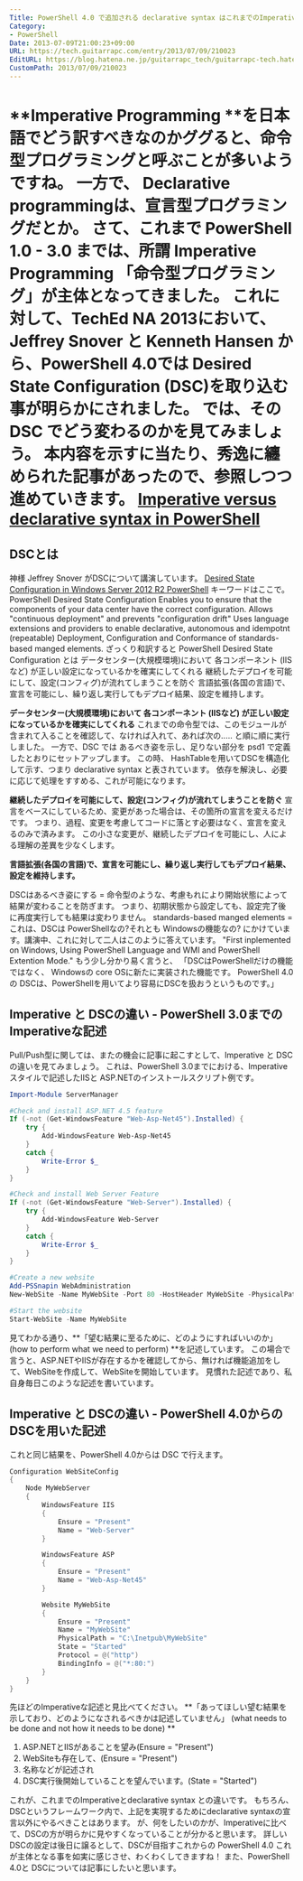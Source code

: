 ```yaml
---
Title: PowerShell 4.0 で追加される declarative syntax はこれまでのImperativeとどう違うのか
Category:
- PowerShell
Date: 2013-07-09T21:00:23+09:00
URL: https://tech.guitarrapc.com/entry/2013/07/09/210023
EditURL: https://blog.hatena.ne.jp/guitarrapc_tech/guitarrapc-tech.hatenablog.com/atom/entry/11696248318757675835
CustomPath: 2013/07/09/210023
---
```


**Imperative Programming **を日本語でどう訳すべきなのかググると、**命令型プログラミング**と呼ぶことが多いようですね。 一方で、 **Declarative programming**は、**宣言型プログラミング**だとか。
さて、これまで PowerShell 1.0 - 3.0 までは、所謂 Imperative Programming 「命令型プログラミング」が主体となってきました。 これに対して、TechEd NA 2013において、Jeffrey Snover と Kenneth Hansen から、PowerShell 4.0では Desired State Configuration (DSC)を取り込む事が明らかにされました。
では、そのDSC でどう変わるのかを見てみましょう。 本内容を示すに当たり、秀逸に纏められた記事があったので、参照しつつ進めていきます。
<a href="http://www.powershellmagazine.com/2013/07/05/imperative-versus-declarative-syntax-in-powershell/?utm_source=feedburner&amp;utm_medium=feed&amp;utm_campaign=Feed%3A+PowershellMagazine+%28PowerShell+Magazine%29" target="_blank">Imperative versus declarative syntax in PowerShell</a>
====
## DSCとは
神様 Jeffrey Snover がDSCについて講演しています。 <a href="http://channel9.msdn.com/Events/TechEd/NorthAmerica/2013/MDC-B302#fbid=fgS-kYaoqSg" target="_blank">Desired State Configuration in Windows Server 2012 R2 PowerShell</a> キーワードはここで。
PowerShell Desired State Configuration Enables you to ensure that the components of your data center have the correct configuration. Allows "continuous deployment" and prevents "configuration drift" Uses language extensions and providers to enable declarative, autonomous and idempotnt (repeatable) Deployment, Configuration and Conformance of standards-based manged elements.
ざっくり和訳すると
PowerShell Desired State Configuration とは データセンター(大規模環境)において 各コンポーネント (IISなど) が正しい設定になっているかを確実にしてくれる 継続したデプロイを可能にして、設定(コンフィグ)が流れてしまうことを防ぐ 言語拡張(各国の言語)で、宣言を可能にし、繰り返し実行してもデプロイ結果、設定を維持します。

**データセンター(大規模環境)において 各コンポーネント (IISなど) が正しい設定になっているかを確実にしてくれる**
これまでの命令型では、このモジュールが含まれて入ることを確認して、なければ入れて、あれば次の..... と順に順に実行しました。
一方で、DSC では あるべき姿を示し、足りない部分を psd1 で定義したとおりにセットアップします。 この時、 HashTableを用いてDSCを構造化して示す、つまり declarative syntax と表されています。 依存を解決し、必要に応じて処理をすすめる、これが可能になります。

**継続したデプロイを可能にして、設定(コンフィグ)が流れてしまうことを防ぐ**
宣言をベースにしているため、変更があった場合は、その箇所の宣言を変えるだけです。 つまり、過程、変更を考慮してコードに落とす必要はなく、宣言を変えるのみで済みます。
この小さな変更が、継続したデプロイを可能にし、人による理解の差異を少なくします。

**言語拡張(各国の言語)で、宣言を可能にし、繰り返し実行してもデプロイ結果、設定を維持します。**

DSCはあるべき姿にする = 命令型のような、考慮もれにより開始状態によって結果が変わることを防ぎます。 つまり、初期状態から設定しても、設定完了後に再度実行しても結果は変わりません。
standards-based manged elements = これは、DSCは PowerShellなの?それとも Windowsの機能なの? にかけています。講演中、これに対して二人はこのように答えています。
"First inplemented on Windows, Using PowerShell Language and WMI and PowerShell Extention Mode."
もう少し分かり易く言うと、 「DSCはPowerShellだけの機能ではなく、 Windowsの core OSに新たに実装された機能です。 PowerShell 4.0の DSCは、PowerShellを用いてより容易にDSCを扱おうというものです。」
## Imperative と DSCの違い - PowerShell 3.0までのImperativeな記述
Pull/Push型に関しては、またの機会に記事に起こすとして、Imperative と DSCの違いを見てみましょう。 これは、PowerShell 3.0までにおける、Imperativeスタイルで記述したIISと ASP.NETのインストールスクリプト例です。

```ps1
Import-Module ServerManager

#Check and install ASP.NET 4.5 feature
If (-not (Get-WindowsFeature "Web-Asp-Net45").Installed) {
	try {
		Add-WindowsFeature Web-Asp-Net45
	}
	catch {
		Write-Error $_
	}
}

#Check and install Web Server Feature
If (-not (Get-WindowsFeature "Web-Server").Installed) {
	try {
		Add-WindowsFeature Web-Server
	}
	catch {
		Write-Error $_
	}
}

#Create a new website
Add-PSSnapin WebAdministration
New-WebSite -Name MyWebSite -Port 80 -HostHeader MyWebSite -PhysicalPath "$env:systemdrive\inetpub\MyWebSite"

#Start the website
Start-WebSite -Name MyWebSite
```

見てわかる通り、**「望む結果に至るために、どのようにすればいいのか」 (how to perform what we need to perform) **を記述しています。
この場合で言うと、ASP.NETやIISが存在するかを確認してから、無ければ機能追加をして、WebSiteを作成して、WebSiteを開始しています。 見慣れた記述であり、私自身毎日このような記述を書いています。
## Imperative と DSCの違い - PowerShell 4.0からのDSCを用いた記述
これと同じ結果を、PowerShell 4.0からは DSC で行えます。

```ps1
Configuration WebSiteConfig
{
	Node MyWebServer
	{
		WindowsFeature IIS
		{
			Ensure = "Present"
			Name = "Web-Server"
		}

		WindowsFeature ASP
		{
			Ensure = "Present"
			Name = "Web-Asp-Net45"
		}

		Website MyWebSite
		{
			Ensure = "Present"
			Name = "MyWebSite"
			PhysicalPath = "C:\Inetpub\MyWebSite"
			State = "Started"
			Protocol = @("http")
			BindingInfo = @("*:80:")
		}
	}
}
```

先ほどのImperativeな記述と見比べてください。
**「あってほしい望む結果を示しており、どのようになされるべきかは記述していません」 (what needs to be done and not how it needs to be done) **

1. ASP.NETとIISがあることを望み(Ensure = "Present")
2. WebSiteも存在して、(Ensure = "Present")
3. 名称などが記述され
4. DSC実行後開始していることを望んでいます。(State = "Started")

これが、これまでのImperativeとdeclarative syntax との違いです。
もちろん、DSCというフレームワーク内で、上記を実現するためにdeclarative syntaxの宣言以外にやるべきことはあります。 が、何をしたいのかが、Imperativeに比べて、DSCの方が明らかに見やすくなっていることが分かると思います。
詳しい DSCの設定は後日に譲るとして、DSCが目指すこれからの PowerShell 4.0 これが主体となる事を如実に感じさせ、わくわくしてきますね！ また、PowerShell 4.0と DSCについては記事にしたいと思います。
